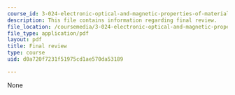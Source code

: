 ```yaml
---
course_id: 3-024-electronic-optical-and-magnetic-properties-of-materials-spring-2013
description: This file contains information regarding final review.
file_location: /coursemedia/3-024-electronic-optical-and-magnetic-properties-of-materials-spring-2013/d0a720f7231f51975cd1ae570da53189_MIT3_024S13_study5.pdf
file_type: application/pdf
layout: pdf
title: Final review
type: course
uid: d0a720f7231f51975cd1ae570da53189

---
```

None